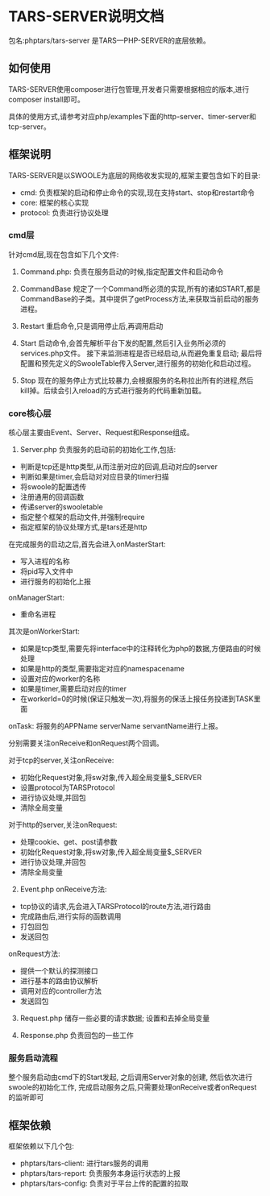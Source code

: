 # TARS-SERVER说明文档

包名:phptars/tars-server
是TARS—PHP-SERVER的底层依赖。

## 如何使用
TARS-SERVER使用composer进行包管理,开发者只需要根据相应的版本,进行composer install即可。

具体的使用方式,请参考对应php/examples下面的http-server、timer-server和tcp-server。

## 框架说明
TARS-SERVER是以SWOOLE为底层的网络收发实现的,框架主要包含如下的目录:
* cmd: 负责框架的启动和停止命令的实现,现在支持start、stop和restart命令
* core: 框架的核心实现  
* protocol: 负责进行协议处理

### cmd层
针对cmd层,现在包含如下几个文件:
1. Command.php: 
负责在服务启动的时候,指定配置文件和启动命令

2. CommandBase
规定了一个Command所必须的实现,所有的诸如START,都是CommandBase的子类。其中提供了getProcess方法,来获取当前启动的服务进程。

3. Restart
重启命令,只是调用停止后,再调用启动 
 
4. Start
启动命令,会首先解析平台下发的配置,然后引入业务所必须的services.php文件。
接下来监测进程是否已经启动,从而避免重复启动;
最后将配置和预先定义的SwooleTable传入Server,进行服务的初始化和启动过程。


5. Stop
现在的服务停止方式比较暴力,会根据服务的名称拉出所有的进程,然后kill掉。后续会引入reload的方式进行服务的代码重新加载。


### core核心层
核心层主要由Event、Server、Request和Response组成。

1. Server.php
负责服务的启动前的初始化工作,包括:
* 判断是tcp还是http类型,从而注册对应的回调,启动对应的server
* 判断如果是timer,会启动对对应目录的timer扫描
* 将swoole的配置透传
* 注册通用的回调函数
* 传递server的swooletable
* 指定整个框架的启动文件,并强制require
* 指定框架的协议处理方式,是tars还是http

在完成服务的启动之后,首先会进入onMasterStart:
* 写入进程的名称
* 将pid写入文件中
* 进行服务的初始化上报

onManagerStart:
* 重命名进程

其次是onWorkerStart:
* 如果是tcp类型,需要先将interface中的注释转化为php的数据,方便路由的时候处理
* 如果是http的类型,需要指定对应的namespacename
* 设置对应的worker的名称
* 如果是timer,需要启动对应的timer
* 在workerId=0的时候(保证只触发一次),将服务的保活上报任务投递到TASK里面


onTask: 将服务的APPName serverName servantName进行上报。

分别需要关注onReceive和onRequest两个回调。

对于tcp的server,关注onReceive:
* 初始化Request对象,将sw对象,传入超全局变量$_SERVER
* 设置protocol为TARSProtocol
* 进行协议处理,并回包
* 清除全局变量

对于http的server,关注onRequest:
* 处理cookie、get、post请参数
* 初始化Request对象,将sw对象,传入超全局变量$_SERVER
* 进行协议处理,并回包
* 清除全局变量


2. Event.php
onReceive方法:
* tcp协议的请求,先会进入TARSProtocol的route方法,进行路由
* 完成路由后,进行实际的函数调用
* 打包回包
* 发送回包


onRequest方法:
* 提供一个默认的探测接口
* 进行基本的路由协议解析
* 调用对应的controller方法
* 发送回包

3. Request.php
储存一些必要的请求数据;
设置和去掉全局变量

4. Response.php
负责回包的一些工作


### 服务启动流程
整个服务启动由cmd下的Start发起,
之后调用Server对象的创建,
然后依次进行swoole的初始化工作,
完成启动服务之后,只需要处理onReceive或者onRequest的监听即可


## 框架依赖
框架依赖以下几个包:
* phptars/tars-client: 进行tars服务的调用
* phptars/tars-report: 负责服务本身运行状态的上报
* phptars/tars-config: 负责对于平台上传的配置的拉取

